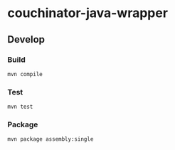 # couchinator-java-wrapper

## Develop

### Build

```shell
mvn compile
```

### Test

```shell
mvn test
```

### Package

```shell
mvn package assembly:single
```